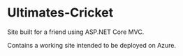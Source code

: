 # Ultimates-Cricket

Site built for a friend using ASP.NET Core MVC.

Contains a working site intended to be deployed on Azure.
